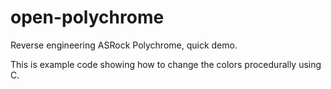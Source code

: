 # open-polychrome
Reverse engineering ASRock Polychrome, quick demo.

This is example code showing how to change the colors procedurally using C.

